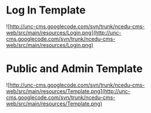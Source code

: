 # Log In Template #
![http://unc-cms.googlecode.com/svn/trunk/ncedu-cms-web/src/main/resources/Login.png](http://unc-cms.googlecode.com/svn/trunk/ncedu-cms-web/src/main/resources/Login.png)

# Public and Admin Template #
![http://unc-cms.googlecode.com/svn/trunk/ncedu-cms-web/src/main/resources/Template.png](http://unc-cms.googlecode.com/svn/trunk/ncedu-cms-web/src/main/resources/Template.png)